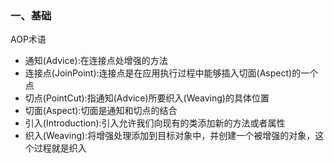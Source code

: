 ### 一、基础

AOP术语

- 通知(Advice):在连接点处增强的方法
- 连接点(JoinPoint):连接点是在应用执行过程中能够插入切面(Aspect)的一个点
- 切点(PointCut):指通知(Advice)所要织入(Weaving)的具体位置
- 切面(Aspect):切面是通知和切点的结合
- 引入(Introduction):引入允许我们向现有的类添加新的方法或者属性
- 织入(Weaving):将增强处理添加到目标对象中，并创建一个被增强的对象，这个过程就是织入

